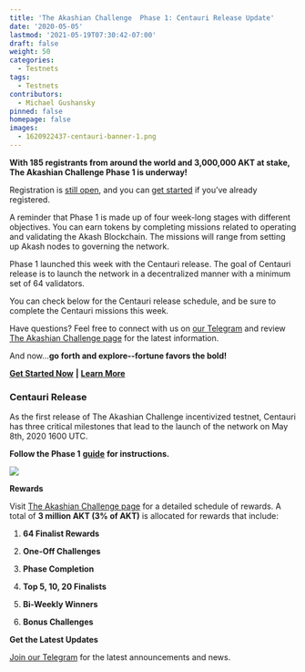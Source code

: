```yaml
---
title: 'The Akashian Challenge  Phase 1: Centauri Release Update'
date: '2020-05-05'
lastmod: '2021-05-19T07:30:42-07:00'
draft: false
weight: 50
categories:
  - Testnets
tags:
  - Testnets
contributors:
  - Michael Gushansky
pinned: false
homepage: false
images:
  - 1620922437-centauri-banner-1.png
---
```

**With 185 registrants from around the world and 3,000,000 AKT at stake, The Akashian Challenge Phase 1 is underway!** 

Registration is [still open](https://docs.google.com/forms/d/1oM8eQcaWkpt3nRLh_H0tvQ2AeLpgjkdLn6rfhKyrsJk/edit), and you can [get started](https://docs.akash.network/akashian/phase1) if you’ve already registered.  
  
A reminder that Phase 1 is made up of four week-long stages with different objectives. You can earn tokens by completing missions related to operating and validating the Akash Blockchain. The missions will range from setting up Akash nodes to governing the network.  
  
Phase 1 launched this week with the Centauri release. The goal of Centauri release is to launch the network in a decentralized manner with a minimum set of 64 validators.  
  
You can check below for the Centauri release schedule, and be sure to complete the Centauri missions this week.  
  
Have questions? Feel free to connect with us on [our Telegram](https://t.me/AkashNW) and review [The Akashian Challenge page](https://akash.network/challenge/) for the latest information.  
  
And now...**go forth and explore--fortune favors the bold!**

[**Get Started Now**](https://akash.network/akashian/docs) **|** [**Learn More**](https://akash.network/challenge/)

### **Centauri Release**

As the first release of The Akashian Challenge incentivized testnet, Centauri has three critical milestones that lead to the launch of the network on May 8th, 2020 1600 UTC.  
  
**Follow the Phase 1** [**guide**](https://akash.network/akashian/phase1/guide) **for instructions.**

![](https://www.datocms-assets.com/45776/1620922421-screen-shot-2020-05-05-at-7-08-22-am.png)

**Rewards**  
  
Visit [The Akashian Challenge page](https://akash.network/challenge/) for a detailed schedule of rewards. A total of **3 million AKT (3% of AKT)** is allocated for rewards that include:

1.  **64 Finalist Rewards**
    
2.  **One-Off Challenges**
    
3.  **Phase Completion**
    
4.  **Top 5, 10, 20 Finalists**
    
5.  **Bi-Weekly Winners**
    
6.  **Bonus Challenges**
    

**Get the Latest Updates**  
  
[Join our Telegram](https://t.me/AkashNW) for the latest announcements and news.
